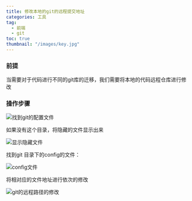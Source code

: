 ```yaml
---
title: 修改本地的git的远程提交地址
categories: 工具
tag:
  - 前端
  - git
toc: true
thumbnail: "/images/key.jpg"
---
```

### 前提
当需要对于代码进行不同的git库的迁移，我们需要将本地的代码远程仓库进行修改
<!--more-->
### 操作步骤

![找到git的配置文件](/images/2.png)

如果没有这个目录，将隐藏的文件显示出来

![显示隐藏文件](/images/3.png)

找到git 目录下的config的文件：

![config文件](/images/4.png)


将相对应的文件地址进行依次的修改

![git的远程路径的修改](/images/5.png)